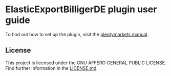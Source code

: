 
# ElasticExportBilligerDE plugin user guide

<div class="alert alert-info" role="alert">
  To find out how to set up the plugin, visit the <a href="https://knowledge.plentymarkets.com/en-gb/manual/main/markets/billiger-de.html" target="_blank">plentymarkets manual</a>.
</div>

## License

This project is licensed under the GNU AFFERO GENERAL PUBLIC LICENSE. Find further information in the [LICENSE.md](https://github.com/plentymarkets/plugin-elastic-export-billiger-de/blob/master/LICENSE.md).
